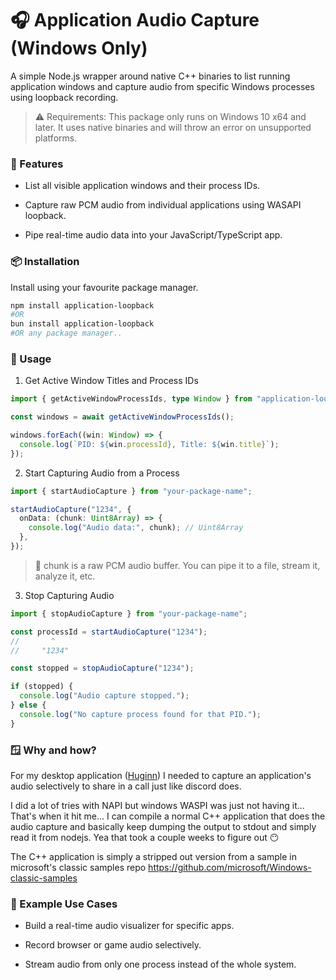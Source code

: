 # 🎧 Application Audio Capture (Windows Only)

A simple Node.js wrapper around native C++ binaries to list running application windows and capture audio from specific Windows processes using loopback recording.

>   ⚠️ Requirements:
   This package only runs on Windows 10 x64 and later. It uses native binaries and will throw an error on unsupported platforms.

### 🚀 Features

- List all visible application windows and their process IDs.

- Capture raw PCM audio from individual applications using WASAPI loopback.

- Pipe real-time audio data into your JavaScript/TypeScript app.


### 📦 Installation

Install using your favourite package manager.
```sh
npm install application-loopback
#OR
bun install application-loopback
#OR any package manager..
```

### 🧠 Usage
1. Get Active Window Titles and Process IDs

```ts
import { getActiveWindowProcessIds, type Window } from "application-loopback";

const windows = await getActiveWindowProcessIds();

windows.forEach((win: Window) => {
  console.log(`PID: ${win.processId}, Title: ${win.title}`);
});
```

2. Start Capturing Audio from a Process

```ts
import { startAudioCapture } from "your-package-name";

startAudioCapture("1234", {
  onData: (chunk: Uint8Array) => {
    console.log("Audio data:", chunk); // Uint8Array
  },
});
```

>    🧠 chunk is a raw PCM audio buffer. You can pipe it to a file, stream it, analyze it, etc.

3. Stop Capturing Audio

```ts
import { stopAudioCapture } from "your-package-name";

const processId = startAudioCapture("1234");
//       ^
//     "1234"

const stopped = stopAudioCapture("1234");

if (stopped) {
  console.log("Audio capture stopped.");
} else {
  console.log("No capture process found for that PID.");
}
```

### 🪟 Why and how?

For my desktop application ([Huginn](https://github.com/WerdoxDev/Huginn)) I needed to capture an application's audio selectively to share in a call just like discord does.

I did a lot of tries with NAPI but windows WASPI was just not having it... That's when it hit me... I can compile a normal C++ application that does the audio capture and basically keep dumping the output to stdout and simply read it from nodejs. Yea that took a couple weeks to figure out 😶

The C++ application is simply a stripped out version from a sample in microsoft's classic samples repo
https://github.com/microsoft/Windows-classic-samples

### 🧪 Example Use Cases

- Build a real-time audio visualizer for specific apps.

- Record browser or game audio selectively.

- Stream audio from only one process instead of the whole system.
